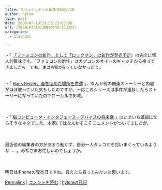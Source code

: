 ```yaml
---
title: スラッシュドット編集後記@7/10
author: hylom
type: post
date: 2008-07-10T13:33:23+00:00
url: /2008/07/10/20080710-133323/
categories:
  - Slashdot

---
```

・『 [「ファミコンの新作」として「ロックマン」の新作が発売予定][1]』は完全に個人的趣味です。「ファミコンの新作」はカプコンのサイトのキャッチから拾ってきましたw　でも、実はWiiは持っていなかったり。  
</br>   
・「   [Hans Reiser、妻を埋めた場所を供述][2] 」、なんか前の関連ストーリーと内容がほぼ被っていた気もしたのですが、一応このシリーズは事件が進捗したらストーリーになっていたのでローカルで掲載。</br>  
</br>   
・「   [脳コンピュータ・インタフェース・デバイスの将来像][3] 」はいまいち議論にならそうなネタでした。本家/.ではなんかそこそこコメントがついてましたが。</br>  
</br>   
最近他の編集者の方があまり動かず、自分一人タレコミを拾いまくっているような……。みなさまお忙しいのでしょうか。</br>  
</br>   
明日はiPhoneの発売日ですね。買えたら買ってみたいと思います。</br> 

   [Permalink][4] |    [コメントを読む][5] |    [hylomの日記][6] 

</br>

 [1]: http://slashdot.jp/article.pl?sid=08/07/10/0241229
 [2]: http://slashdot.jp/opensource/article.pl?sid=08/07/10/032214
 [3]: http://slashdot.jp/science/article.pl?sid=08/07/10/1151235
 [4]: http://slashdot.jp/~hylom/journal/445618
 [5]: http://slashdot.jp/~hylom/journal/445618#acomments
 [6]: http://slashdot.jp/~hylom/journal/